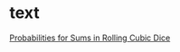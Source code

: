 # text
[Probabilities for Sums in Rolling Cubic Dice
](https://www.codewars.com/kata/56f78a42f749ba513b00037f/solutions?show-solutions=1)
